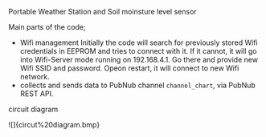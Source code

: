 Portable Weather Station and Soil moinsture level sensor

Main parts of the code;
- Wifi management 
  Initially the code will search for previously stored Wifi credentials in EEPROM and tries to connect with it. If it cannot, 
  it will go into Wifi-Server mode running on 192.168.4.1. Go there and provide new Wifi SSID and password. Opeon restart, it will connect
  to new Wifi network.
- collects and sends data to PubNub channel `channel_chart`, via PubNub REST API.

circuit diagram

![]{circut%20diagram.bmp}


